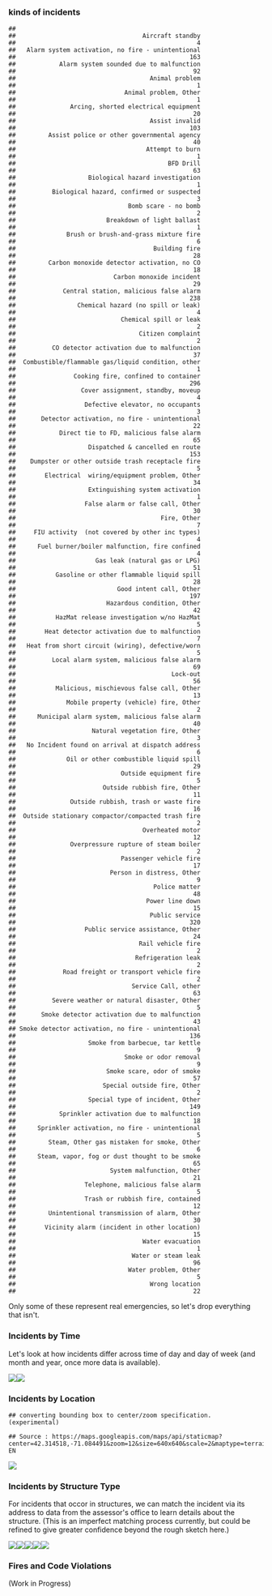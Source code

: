 ### kinds of incidents

    ## 
    ##                                   Aircraft standby 
    ##                                                  4 
    ##   Alarm system activation, no fire - unintentional 
    ##                                                163 
    ##            Alarm system sounded due to malfunction 
    ##                                                 92 
    ##                                     Animal problem 
    ##                                                  1 
    ##                              Animal problem, Other 
    ##                                                  1 
    ##               Arcing, shorted electrical equipment 
    ##                                                 20 
    ##                                     Assist invalid 
    ##                                                103 
    ##         Assist police or other governmental agency 
    ##                                                 40 
    ##                                    Attempt to burn 
    ##                                                  1 
    ##                                          BFD Drill 
    ##                                                 63 
    ##                    Biological hazard investigation 
    ##                                                  1 
    ##          Biological hazard, confirmed or suspected 
    ##                                                  3 
    ##                               Bomb scare - no bomb 
    ##                                                  2 
    ##                         Breakdown of light ballast 
    ##                                                  1 
    ##              Brush or brush-and-grass mixture fire 
    ##                                                  6 
    ##                                      Building fire 
    ##                                                 28 
    ##         Carbon monoxide detector activation, no CO 
    ##                                                 18 
    ##                           Carbon monoxide incident 
    ##                                                 29 
    ##             Central station, malicious false alarm 
    ##                                                238 
    ##                 Chemical hazard (no spill or leak) 
    ##                                                  4 
    ##                             Chemical spill or leak 
    ##                                                  2 
    ##                                  Citizen complaint 
    ##                                                  2 
    ##          CO detector activation due to malfunction 
    ##                                                 37 
    ##  Combustible/flammable gas/liquid condition, other 
    ##                                                  1 
    ##                Cooking fire, confined to container 
    ##                                                296 
    ##                  Cover assignment, standby, moveup 
    ##                                                  4 
    ##                   Defective elevator, no occupants 
    ##                                                  3 
    ##       Detector activation, no fire - unintentional 
    ##                                                 22 
    ##            Direct tie to FD, malicious false alarm 
    ##                                                 65 
    ##                    Dispatched & cancelled en route 
    ##                                                153 
    ##    Dumpster or other outside trash receptacle fire 
    ##                                                  5 
    ##        Electrical  wiring/equipment problem, Other 
    ##                                                 34 
    ##                    Extinguishing system activation 
    ##                                                  1 
    ##                   False alarm or false call, Other 
    ##                                                 30 
    ##                                        Fire, Other 
    ##                                                  7 
    ##     FIU activity  (not covered by other inc types) 
    ##                                                  4 
    ##      Fuel burner/boiler malfunction, fire confined 
    ##                                                  4 
    ##                      Gas leak (natural gas or LPG) 
    ##                                                 51 
    ##           Gasoline or other flammable liquid spill 
    ##                                                 28 
    ##                            Good intent call, Other 
    ##                                                197 
    ##                         Hazardous condition, Other 
    ##                                                 42 
    ##           HazMat release investigation w/no HazMat 
    ##                                                  5 
    ##        Heat detector activation due to malfunction 
    ##                                                  7 
    ##   Heat from short circuit (wiring), defective/worn 
    ##                                                  5 
    ##          Local alarm system, malicious false alarm 
    ##                                                 69 
    ##                                           Lock-out 
    ##                                                 56 
    ##           Malicious, mischievous false call, Other 
    ##                                                 13 
    ##              Mobile property (vehicle) fire, Other 
    ##                                                  2 
    ##      Municipal alarm system, malicious false alarm 
    ##                                                 40 
    ##                     Natural vegetation fire, Other 
    ##                                                  3 
    ##   No Incident found on arrival at dispatch address 
    ##                                                  6 
    ##              Oil or other combustible liquid spill 
    ##                                                 29 
    ##                             Outside equipment fire 
    ##                                                  5 
    ##                        Outside rubbish fire, Other 
    ##                                                 11 
    ##               Outside rubbish, trash or waste fire 
    ##                                                 16 
    ##  Outside stationary compactor/compacted trash fire 
    ##                                                  2 
    ##                                   Overheated motor 
    ##                                                 12 
    ##               Overpressure rupture of steam boiler 
    ##                                                  2 
    ##                             Passenger vehicle fire 
    ##                                                 17 
    ##                          Person in distress, Other 
    ##                                                  9 
    ##                                      Police matter 
    ##                                                 48 
    ##                                    Power line down 
    ##                                                 15 
    ##                                     Public service 
    ##                                                320 
    ##                   Public service assistance, Other 
    ##                                                 24 
    ##                                  Rail vehicle fire 
    ##                                                  2 
    ##                                 Refrigeration leak 
    ##                                                  2 
    ##             Road freight or transport vehicle fire 
    ##                                                  2 
    ##                                Service Call, other 
    ##                                                 63 
    ##          Severe weather or natural disaster, Other 
    ##                                                  5 
    ##       Smoke detector activation due to malfunction 
    ##                                                 43 
    ## Smoke detector activation, no fire - unintentional 
    ##                                                136 
    ##                    Smoke from barbecue, tar kettle 
    ##                                                  9 
    ##                              Smoke or odor removal 
    ##                                                  9 
    ##                         Smoke scare, odor of smoke 
    ##                                                 57 
    ##                        Special outside fire, Other 
    ##                                                  2 
    ##                    Special type of incident, Other 
    ##                                                149 
    ##            Sprinkler activation due to malfunction 
    ##                                                 18 
    ##      Sprinkler activation, no fire - unintentional 
    ##                                                  5 
    ##         Steam, Other gas mistaken for smoke, Other 
    ##                                                  6 
    ##      Steam, vapor, fog or dust thought to be smoke 
    ##                                                 65 
    ##                          System malfunction, Other 
    ##                                                 21 
    ##                   Telephone, malicious false alarm 
    ##                                                  5 
    ##                   Trash or rubbish fire, contained 
    ##                                                 12 
    ##         Unintentional transmission of alarm, Other 
    ##                                                 30 
    ##        Vicinity alarm (incident in other location) 
    ##                                                 15 
    ##                                   Water evacuation 
    ##                                                  1 
    ##                                Water or steam leak 
    ##                                                 96 
    ##                               Water problem, Other 
    ##                                                  5 
    ##                                     Wrong location 
    ##                                                 22

Only some of these represent real emergencies, so let's drop everything
that isn't.

### Incidents by Time

Let's look at how incidents differ across time of day and day of week
(and month and year, once more data is available).

![](boston-fire-eda_files/figure-markdown_strict/unnamed-chunk-2-1.png)![](boston-fire-eda_files/figure-markdown_strict/unnamed-chunk-2-2.png)

### Incidents by Location

    ## converting bounding box to center/zoom specification. (experimental)

    ## Source : https://maps.googleapis.com/maps/api/staticmap?center=42.314518,-71.084491&zoom=12&size=640x640&scale=2&maptype=terrain&language=en-EN

![](boston-fire-eda_files/figure-markdown_strict/unnamed-chunk-3-1.png)

### Incidents by Structure Type

For incidents that occor in structures, we can match the incident via
its address to data from the assessor's office to learn details about
the structure. (This is an imperfect matching process currently, but
could be refined to give greater confidence beyond the rough sketch
here.)

![](boston-fire-eda_files/figure-markdown_strict/unnamed-chunk-4-1.png)![](boston-fire-eda_files/figure-markdown_strict/unnamed-chunk-4-2.png)![](boston-fire-eda_files/figure-markdown_strict/unnamed-chunk-4-3.png)![](boston-fire-eda_files/figure-markdown_strict/unnamed-chunk-4-4.png)![](boston-fire-eda_files/figure-markdown_strict/unnamed-chunk-4-5.png)

### Fires and Code Violations

(Work in Progress)

